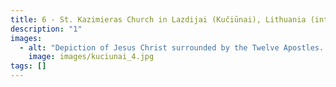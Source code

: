 ```yaml
---
title: 6 - St. Kazimieras Church in Lazdijai (Kučiūnai), Lithuania (interior)
description: "1"
images:
  - alt: "Depiction of Jesus Christ surrounded by the Twelve Apostles. "
    image: images/kuciunai_4.jpg
tags: []
---
```

